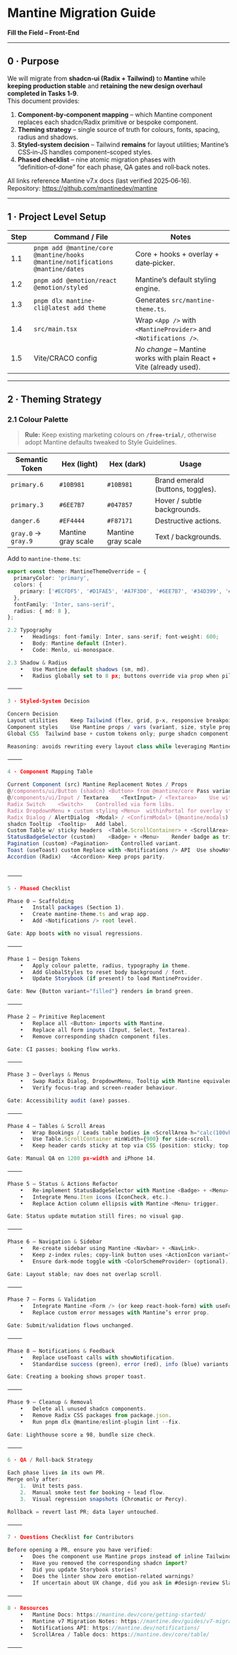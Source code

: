 # Mantine Migration Guide  
**Fill the Field – Front‑End**

---

## 0 · Purpose

We will migrate from **shadcn‑ui (Radix + Tailwind)** to **Mantine** while **keeping production stable** and **retaining the new design overhaul completed in Tasks 1‑9**.  
This document provides:

1. **Component‑by‑component mapping** – which Mantine component replaces each shadcn/Radix primitive or bespoke component.  
2. **Theming strategy** – single source of truth for colours, fonts, spacing, radius and shadows.  
3. **Styled‑system decision** – Tailwind **remains** for layout utilities; Mantine’s CSS‑in‑JS handles component–scoped styles.  
4. **Phased checklist** – nine atomic migration phases with “definition‑of‑done” for each phase, QA gates and roll‑back notes.

All links reference Mantine v7.x docs (last verified 2025‑06‑16).  
Repository: <https://github.com/mantinedev/mantine>

---

## 1 · Project Level Setup

| Step | Command / File | Notes |
|------|----------------|-------|
| 1.1  | `pnpm add @mantine/core @mantine/hooks @mantine/notifications @mantine/dates` | Core + hooks + overlay + date‑picker. |
| 1.2  | `pnpm add @emotion/react @emotion/styled` | Mantine’s default styling engine. |
| 1.3  | `pnpm dlx mantine-cli@latest add theme` | Generates `src/mantine-theme.ts`. |
| 1.4  | `src/main.tsx` | Wrap `<App />` with `<MantineProvider>` and `<Notifications />`. |
| 1.5  | Vite/CRACO config | *No change* – Mantine works with plain React + Vite (already used). |

---

## 2 · Theming Strategy

### 2.1 Col​our Palette  
> **Rule:** Keep existing marketing colours on **`/free-trial/`**, otherwise adopt Mantine defaults tweaked to Style Guidelines.

| Semantic Token        | Hex (light) | Hex (dark) | Usage                                   |
|-----------------------|-------------|-----------|-----------------------------------------|
| `primary.6`           | `#10B981`   | `#10B981` | Brand emerald (buttons, toggles).       |
| `primary.3`           | `#6EE7B7`   | `#047857` | Hover / subtle backgrounds.             |
| `danger.6`            | `#EF4444`   | `#F87171` | Destructive actions.                    |
| `gray.0` → `gray.9`   | Mantine gray scale | Mantine gray scale | Text / backgrounds. |

Add to `mantine-theme.ts`:

```ts
export const theme: MantineThemeOverride = {
  primaryColor: 'primary',
  colors: {
    primary: ['#ECFDF5', '#D1FAE5', '#A7F3D0', '#6EE7B7', '#34D399', '#10B981', '#059669', '#047857', '#065F46', '#064E3B'],
  },
  fontFamily: 'Inter, sans-serif',
  radius: { md: 8 },
};

2.2 Typography
	•	Headings: font-family: Inter, sans-serif; font-weight: 600;
	•	Body: Mantine default (Inter).
	•	Code: Menlo, ui-monospace.

2.3 Shadow & Radius
	•	Use Mantine default shadows (sm, md).
	•	Radius globally set to 8 px; buttons override via prop when pill‑style needed.

⸻

3 · Styled‑System Decision

Concern	Decision
Layout utilities	Keep Tailwind (flex, grid, p‑x, responsive breakpoints).
Component styles	Use Mantine props / vars (variant, size, style prop, Emotion sx).
Global CSS	Tailwind base + custom tokens only; purge shadcn component styles after migration.

Reasoning: avoids rewriting every layout class while leveraging Mantine variants for consistent theming.

⸻

4 · Component Mapping Table

Current Component (src)	Mantine Replacement	Notes / Props
@/components/ui/Button (shadcn)	<Button> from @mantine/core	Pass variant="filled" / "outline".
@/components/ui/Input / Textarea	<TextInput> / <Textarea>	Use withAsterisk for required.
Radix Switch	<Switch>	Controlled via form libs.
Radix DropdownMenu + custom styling	<Menu>	withinPortal for overlay stacking.
Radix Dialog / AlertDialog	<Modal> / <ConfirmModal> (@mantine/modals)	Replace custom focus traps.
shadcn Tooltip	<Tooltip>	Add label.
Custom Table w/ sticky headers	<Table.ScrollContainer> + <ScrollArea>	Use stickyHeader prop.
StatusBadgeSelector (custom)	<Badge> + <Menu>	Render badge as trigger.
Pagination (custom)	<Pagination>	Controlled variant.
Toast (useToast) custom	Replace with <Notifications /> API	Use showNotification.
Accordion (Radix)	<Accordion>	Keep props parity.


⸻

5 · Phased Checklist

Phase 0 — Scaffolding
	•	Install packages (Section 1).
	•	Create mantine-theme.ts and wrap app.
	•	Add <Notifications /> root level.

Gate: App boots with no visual regressions.

⸻

Phase 1 — Design Tokens
	•	Apply colour palette, radius, typography in theme.
	•	Add GlobalStyles to reset body background / font.
	•	Update Storybook (if present) to load MantineProvider.

Gate: New {Button variant="filled"} renders in brand green.

⸻

Phase 2 — Primitive Replacement
	•	Replace all <Button> imports with Mantine.
	•	Replace all form inputs (Input, Select, Textarea).
	•	Remove corresponding shadcn component files.

Gate: CI passes; booking flow works.

⸻

Phase 3 — Overlays & Menus
	•	Swap Radix Dialog, DropdownMenu, Tooltip with Mantine equivalents.
	•	Verify focus‑trap and screen‑reader behaviour.

Gate: Accessibility audit (axe) passes.

⸻

Phase 4 — Tables & Scroll Areas
	•	Wrap Bookings / Leads table bodies in <ScrollArea h="calc(100vh-240px)">.
	•	Use Table.ScrollContainer minWidth={900} for side‑scroll.
	•	Keep header cards sticky at top via CSS (position: sticky; top: 0; z-index: 1).

Gate: Manual QA on 1280 px‐width and iPhone 14.

⸻

Phase 5 — Status & Actions Refactor
	•	Re‑implement StatusBadgeSelector with Mantine <Badge> + <Menu>.
	•	Integrate Menu.Item icons (IconCheck, etc.).
	•	Replace Action column ellipsis with Mantine <Menu> trigger.

Gate: Status update mutation still fires; no visual gap.

⸻

Phase 6 — Navigation & Sidebar
	•	Re‑create sidebar using Mantine <Navbar> + <NavLink>.
	•	Keep z‑index rules; copy‑link button uses <ActionIcon variant="subtle">.
	•	Ensure dark‑mode toggle with <ColorSchemeProvider> (optional).

Gate: Layout stable; nav does not overlap scroll.

⸻

Phase 7 — Forms & Validation
	•	Integrate Mantine <Form /> (or keep react‑hook‑form) with useForm.
	•	Replace custom error messages with Mantine’s error prop.

Gate: Submit/validation flows unchanged.

⸻

Phase 8 — Notifications & Feedback
	•	Replace useToast calls with showNotification.
	•	Standardise success (green), error (red), info (blue) variants.

Gate: Creating a booking shows proper toast.

⸻

Phase 9 — Cleanup & Removal
	•	Delete all unused shadcn components.
	•	Remove Radix CSS packages from package.json.
	•	Run pnpm dlx @mantine/eslint-plugin lint --fix.

Gate: Lighthouse score ≥ 98, bundle size check.

⸻

6 · QA / Roll‑back Strategy

Each phase lives in its own PR.
Merge only after:
	1.	Unit tests pass.
	2.	Manual smoke test for booking + lead flow.
	3.	Visual regression snapshots (Chromatic or Percy).

Rollback = revert last PR; data layer untouched.

⸻

7 · Questions Checklist for Contributors

Before opening a PR, ensure you have verified:
	•	Does the component use Mantine props instead of inline Tailwind where possible?
	•	Have you removed the corresponding shadcn import?
	•	Did you update Storybook stories?
	•	Does the linter show zero emotion‑related warnings?
	•	If uncertain about UX change, did you ask in #design-review Slack?

⸻

8 · Resources
	•	Mantine Docs: https://mantine.dev/core/getting-started/
	•	Mantine v7 Migration Notes: https://mantine.dev/guides/v7-migration/
	•	Notifications API: https://mantine.dev/notifications/
	•	ScrollArea / Table docs: https://mantine.dev/core/table/

⸻

